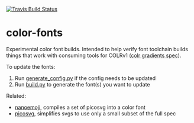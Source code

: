 [![Travis Build Status](https://travis-ci.org/googlefonts/color-fonts.svg?branch=master)](https://travis-ci.org/googlefonts/color-fonts)

# color-fonts
Experimental color font builds. Intended to help verify font toolchain builds things that work with consuming tools for COLRv1 ([colr gradients spec](https://github.com/googlefonts/colr-gradients-spec/blob/master/colr-gradients-spec.md)).

To update the fonts:

1.  Run [generate_config.py](https://github.com/googlefonts/color-fonts/blob/master/generate_config.py) if the config needs to be updated
1.  Run [build.py](https://github.com/googlefonts/color-fonts/blob/master/build.py) to generate the font(s) you want to update

Related:

*   [nanoemoji](https://github.com/googlefonts/nanoemoji), compiles a set of picosvg into a color font 
*   [picosvg](https://github.com/googlefonts/picosvg), simplifies svgs to use only a small subset of the full spec
